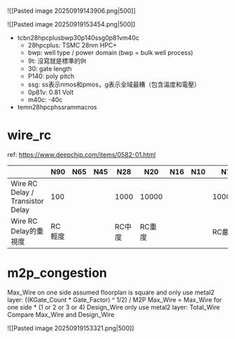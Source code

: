 ![[Pasted image 20250919143906.png|500]]

![[Pasted image 20250919153454.png|500]]
- tcbn28hpcplusbwp30p140ssg0p81vm40c
	- 28hpcplus: TSMC 28nm HPC+
	- bwp: well type / power domain (bwp = bulk well process)
	- 9t: 沒寫就是標準的9t
	- 30: gate length
	- P140: poly pitch
	- ssg: ss表示nmos和pmos，g表示全域最糟（包含溫度和電壓）
	- 0p81v: 0.81 Volt
	- m40c: -40c
- temn28hpcphssrammacros

# wire_rc
ref: https://www.deepchip.com/items/0582-01.html

|                                  | N90  | N65 | N45 | N28  | N20   | N16 | N10 | N7     |
| -------------------------------- | ---- | --- | --- | ---- | ----- | --- | --- | ------ |
| Wire RC Delay / Transistor Delay | 100  |     |     | 1000 | 10000 |     |     | 100000 |
| Wire RC Delay的重視度                | RC輕度 |     |     | RC中度 | RC重度  |     |     | RC嚴重   |

# m2p_congestion

Max_Wire on one side assumed floorplan is square and only use metal2 layer: ((KGate_Count \* Gate_Factor) \^ 1/2) \/ M2P
Max_Wire = Max_Wire for one side * (1 or 2 or 3 or 4)
Design_Wire only use metal2 layer: Total_Wire
Compare Max_Wire and Design_Wire

![[Pasted image 20250919153321.png|500]]